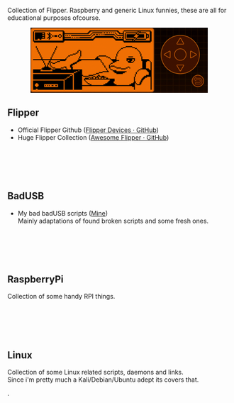 Collection of Flipper. Raspberry and generic Linux funnies, these are all for educational purposes ofcourse.

<p align="center">
  <img src="assets/animate.gif" width="400" alt="accessibility text">
</p>

## Flipper

- Official Flipper Github ([Flipper Devices · GitHub](https://github.com/flipperdevices))
- Huge Flipper Collection ([Awesome Flipper · GitHub](https://github.com/djsime1/awesome-flipperzero))

</br></br></br></br>

## BadUSB

- My bad badUSB scripts ([Mine](https://github.com/mexersus/flipperme/tree/main/badUSB))  
  Mainly adaptations of found broken scripts and some fresh ones.

</br></br></br></br>

## RaspberryPi

Collection of some handy RPI things.

</br></br></br></br>

## Linux

Collection of some Linux related scripts, daemons and links.  
Since i'm pretty much a Kali/Debian/Ubuntu adept its covers that.

.
